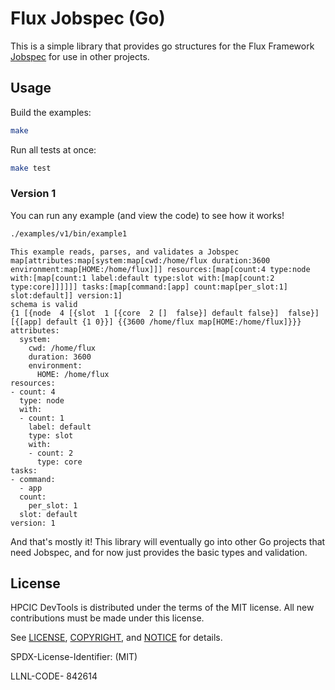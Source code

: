 # Flux Jobspec (Go)

This is a simple library that provides go structures for the Flux Framework [Jobspec](https://flux-framework.readthedocs.io/projects/flux-rfc/en/latest/spec_25.html) for use in other projects. 

## Usage

Build the examples:

```bash
make
```

Run all tests at once:

```bash
make test
```

### Version 1

You can run any example (and view the code) to see how it works!

```bash
./examples/v1/bin/example1
```
```console
This example reads, parses, and validates a Jobspec
map[attributes:map[system:map[cwd:/home/flux duration:3600 environment:map[HOME:/home/flux]]] resources:[map[count:4 type:node with:[map[count:1 label:default type:slot with:[map[count:2 type:core]]]]]] tasks:[map[command:[app] count:map[per_slot:1] slot:default]] version:1]
schema is valid
{1 [{node  4 [{slot  1 [{core  2 []  false}] default false}]  false}] [{[app] default {1 0}}] {{3600 /home/flux map[HOME:/home/flux]}}}
attributes:
  system:
    cwd: /home/flux
    duration: 3600
    environment:
      HOME: /home/flux
resources:
- count: 4
  type: node
  with:
  - count: 1
    label: default
    type: slot
    with:
    - count: 2
      type: core
tasks:
- command:
  - app
  count:
    per_slot: 1
  slot: default
version: 1
```

And that's mostly it! This library will eventually go into other Go projects that need Jobspec, and for now
just provides the basic types and validation.


## License

HPCIC DevTools is distributed under the terms of the MIT license.
All new contributions must be made under this license.

See [LICENSE](https://github.com/compspec/jobspec-go/blob/main/LICENSE),
[COPYRIGHT](https://github.com/compspec/jobspec-go/blob/main/COPYRIGHT), and
[NOTICE](https://github.com/compspec/jobspec-go/blob/main/NOTICE) for details.

SPDX-License-Identifier: (MIT)

LLNL-CODE- 842614
